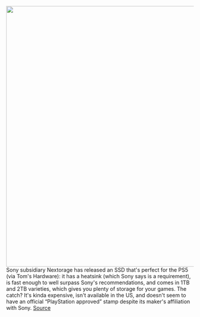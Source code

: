 <img src='https://cdn.vox-cdn.com/thumbor/xPSBPEvY2sFYvyhi2_Z1PFAXDD8=/0x0:2880x1582/1200x800/filters:focal(1210x561:1670x1021)/cdn.vox-cdn.com/uploads/chorus_image/image/69874898/Screen_Shot_2021_09_17_at_4.33.29_PM.0.png' width='700px' /><br/>
Sony subsidiary Nextorage has released an SSD that's perfect for the PS5 (via Tom's Hardware): it has a heatsink (which Sony says is a requirement), is fast enough to well surpass Sony's recommendations, and comes in 1TB and 2TB varieties, which gives you plenty of storage for your games. The catch? It's kinda expensive, isn't available in the US, and doesn't seem to have an official “PlayStation approved” stamp despite its maker's affiliation with Sony.
<a href='https://www.theverge.com/2021/9/17/22680257/sony-nextorage-ssd-ps5-japan-nem-pa-playstation'> Source <a/>